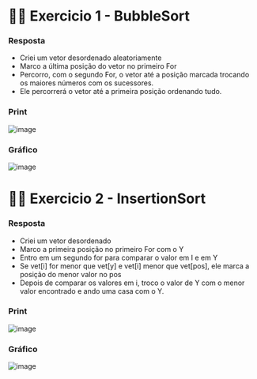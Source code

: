 # ✍🏼 Exercicio 1 - BubbleSort

### Resposta
- Criei um vetor desordenado aleatoriamente
- Marco a última posição do vetor no primeiro For
- Percorro, com o segundo For, o vetor até a posição marcada trocando os maiores números com os sucessores.
- Ele percorrerá o vetor até a primeira posição ordenando tudo.

### Print
![image](https://user-images.githubusercontent.com/92491730/195458082-090a08d7-1e7a-4792-981a-c2e77d1db92c.png)


### Gráfico
![image](https://user-images.githubusercontent.com/92491730/195458141-3486dcc8-67e5-4bfb-a21c-66b696c99fc6.png)

# ✍🏼 Exercicio 2 - InsertionSort

### Resposta
- Criei um vetor desordenado
- Marco a primeira posição no primeiro For com o Y
- Entro em um segundo for para comparar o valor em I e em Y
- Se vet[i] for menor que vet[y] e vet[i] menor que vet[pos], ele marca a posição do menor valor no pos
- Depois de comparar os valores em i, troco o valor de Y com o menor valor encontrado e ando uma casa com o Y.

### Print
![image](https://user-images.githubusercontent.com/92491730/195482646-828b3bf5-07e0-4775-a3c5-fcba8d7112b4.png)

### Gráfico
![image](https://user-images.githubusercontent.com/92491730/195483016-3251b48b-8a2e-48e7-9ea3-285789f0b0ac.png)
